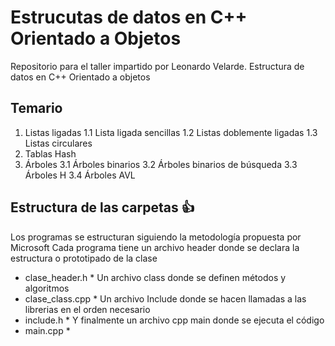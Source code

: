 # Estrucutas de datos en C++ Orientado a Objetos
Repositorio para el taller impartido por Leonardo Velarde. Estructura de datos en C++ Orientado a objetos

## Temario
1. Listas ligadas 
 1.1 Lista ligada sencillas
 1.2 Listas doblemente ligadas
 1.3 Listas circulares
2. Tablas Hash
3. Árboles
  3.1 Árboles binarios
  3.2 Árboles binarios de búsqueda
  3.3 Árboles H
  3.4 Árboles AVL 
  
## Estructura de las carpetas :+1:
Los programas se estructuran siguiendo la metodología propuesta por Microsoft 
Cada programa tiene un archivo header donde se declara la estructura o prototipado de la clase
 * clase_header.h *
 Un archivo class donde se definen métodos y algoritmos 
 * clase_class.cpp *
 Un archivo Include donde se hacen llamadas a las librerias en el orden necesario
 * include.h *
 Y finalmente un archivo cpp main donde se ejecuta el código
 * main.cpp *
  
